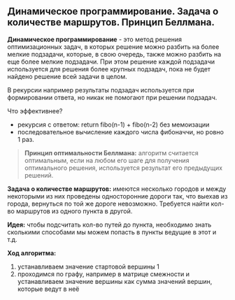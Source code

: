 ## Динамическое программирование. Задача о количестве маршрутов. Принцип Беллмана.

**Динамическое программирование** - это метод решения оптимизационных задач, в которых решение можно разбить на более мелкие подзадачи, которые, в свою очередь, также можно разбить на еще более мелкие подзадачи. При этом решение каждой подзадачи используется для решения более крупных подзадач, пока не будет найдено решение всей задачи в целом.

В рекурсии например результаты подзадач используется при формировании ответа, но никак не помогают при решении подзадач. 

Что эффективнее?
* рекурсия с ответом: return fibo(n-1) + fibo(n-2) без мемоизации
* последовательное вычисление каждого числа фибоначчи, но ровно 1 раз.

> **Принцип оптимальности Беллмана:** алгоритм считается оптимальным, если на любом его шаге для получения оптимального решения, используется результат его предыдущих решений.


**Задача о количестве маршрутов:** имеются несколько городов и между некоторыми из них проведены односторонние дороги так, что выехав из города, вернуться по той же дороге невозможно.
Требуется найти кол-во маршрутов из одного пункта в другой.

**Идея:** чтобы подсчитать кол-во путей до пункта, необходимо знать сколькими способами мы можем попасть в пункты ведущие в этот и т.д.

**Ход алгоритма:**
1. устанавливаем значение стартовой вершины 1
2. проходимся по графу, например в матрице смежности и устанавливаем значение вершины как сумма значений вершин, которые ведут в неё
